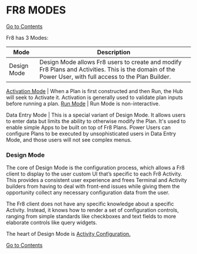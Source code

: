# FR8 MODES

[Go to Contents](https://github.com/Fr8org/Fr8Core/blob/master/Docs/Home.md)  
 
 Fr8 has 3 Modes:

  Mode | Description   
  --- | ----   
 Design Mode | Design  Mode allows Fr8 users to create and modify Fr8 Plans and Activities. This is the domain of the Power User, with full access to the Plan Builder.   

 [Activation Mode](https://github.com/Fr8org/Fr8Core/blob/master/Docs/ForDevelopers/OperatingConcepts/PlansActivationAndRunning.md) | When a Plan is first constructed and then Run, the Hub will seek to Activate it. Activation is generally used to validate plan inputs before running a plan. 
 [Run Mode](https://github.com/Fr8org/Fr8Core/blob/master/Docs/ForDevelopers/OperatingConcepts/PlansActivationAndRunning.md) | Run Mode is non-interactive.   
 
   Data Entry Mode | This is a special variant of Design Mode. It allows users to enter data but limits the ability to otherwise modify the Plan. It's used to enable simple Apps to be built on top of Fr8 Plans.  Power Users can configure Plans to be executed by unsophisticated users in Data Entry Mode, and those users will not see complex menus. 
 
### Design Mode

The core of Design Mode is the configuration process, which allows a Fr8 client to display to the user custom UI that’s specific to each Fr8 Activity. This provides a consistent user experience and frees Terminal and Activity builders from having to deal with front-end issues while giving them the opportunity collect any necessary configuration data from the user.

The Fr8 client does not have any specific knowledge about a specific Activity. Instead, it knows how to render a set of configuration controls, ranging from simple standards like checkboxes and text fields to more elaborate controls like query widgets.

The heart of Design Mode is [Activity Configuration.](https://github.com/Fr8org/Fr8Core/blob/master/Docs/ForDevelopers/OperatingConcepts/ActivityConfiguration.md)

[Go to Contents](https://github.com/Fr8org/Fr8Core/blob/master/Docs/Home.md)  
